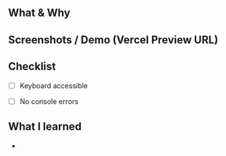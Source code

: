 ## What & Why

## Screenshots / Demo (Vercel Preview URL)

## Checklist
- [ ] Keyboard accessible
- [ ] No console errors


## What I learned
-
